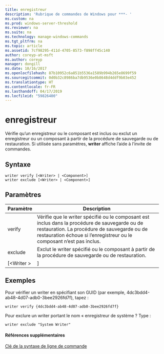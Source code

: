 ```yaml
---
title: enregistreur
description: 'Rubrique de commandes de Windows pour ***- '
ms.custom: na
ms.prod: windows-server-threshold
ms.reviewer: na
ms.suite: na
ms.technology: manage-windows-commands
ms.tgt_pltfrm: na
ms.topic: article
ms.assetid: 7cf98295-411d-4705-8573-f898ff45c140
author: coreyp-at-msft
ms.author: coreyp
manager: dongill
ms.date: 10/16/2017
ms.openlocfilehash: 87b10952c6a851b5536a1589b994b265e8699f59
ms.sourcegitcommit: 0d0b32c8986ba7db9536e0b8648d4ddf9b03e452
ms.translationtype: HT
ms.contentlocale: fr-FR
ms.lasthandoff: 04/17/2019
ms.locfileid: "59826400"
---
```

# <a name="writer"></a>enregistreur



Vérifie qu’un enregistreur ou le composant est inclus ou exclut un enregistreur ou un composant à partir de la procédure de sauvegarde ou de restauration. Si utilisée sans paramètres, **writer** affiche l’aide à l’invite de commandes.

## <a name="syntax"></a>Syntaxe

```
writer verify [<Writer> | <Component>]
writer exclude [<Writer> | <Component>]
```

## <a name="parameters"></a>Paramètres

|Paramètre|Description|
|---------|-----------|
|verify|Vérifie que le writer spécifié ou le composant est inclus dans la procédure de sauvegarde ou de restauration. La procédure de sauvegarde ou de restauration échoue si l’enregistreur ou le composant n’est pas inclus.|
|exclude|Exclut le writer spécifié ou le composant à partir de la procédure de sauvegarde ou de restauration.|
|[\<Writer > | <Component>]|Spécifie l’enregistreur ou le composant pour vérifier ou à exclure. Enregistreurs sont spécifiés par le writer GUID ou par le nom du scripteur, par exemple « Writer système ».|

## <a name="BKMK_examples"></a>Exemples

Pour vérifier un writer en spécifiant son GUID (par exemple, 4dc3bdd4-ab48-4d07-adb0-3bee2926fd7f), tapez :
```
writer verify {4dc3bdd4-ab48-4d07-adb0-3bee2926fd7f}
```
Pour exclure un writer portant le nom « enregistreur de système ? Type :
```
writer exclude "System Writer"
```

#### <a name="additional-references"></a>Références supplémentaires

[Clé de la syntaxe de ligne de commande](command-line-syntax-key.md)